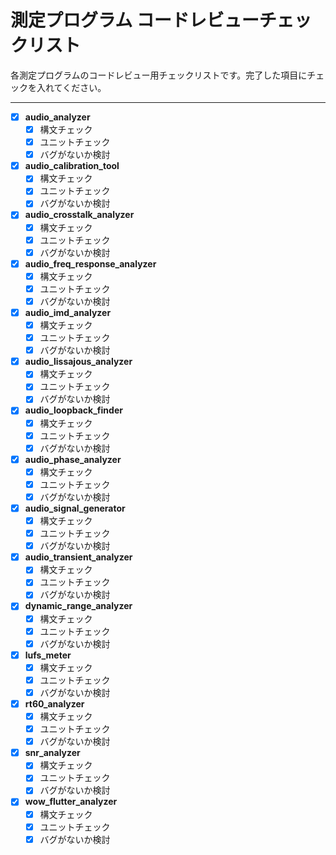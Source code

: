 # 測定プログラム コードレビューチェックリスト

各測定プログラムのコードレビュー用チェックリストです。完了した項目にチェックを入れてください。

---

- [x] **audio_analyzer**
  - [x] 構文チェック
  - [x] ユニットチェック
  - [x] バグがないか検討

- [x] **audio_calibration_tool**
  - [x] 構文チェック
  - [x] ユニットチェック
  - [x] バグがないか検討

- [x] **audio_crosstalk_analyzer**
  - [x] 構文チェック
  - [x] ユニットチェック
  - [x] バグがないか検討

- [x] **audio_freq_response_analyzer**
  - [x] 構文チェック
  - [x] ユニットチェック
  - [x] バグがないか検討

- [x] **audio_imd_analyzer**
  - [x] 構文チェック
  - [x] ユニットチェック
  - [x] バグがないか検討

- [x] **audio_lissajous_analyzer**
  - [x] 構文チェック
  - [x] ユニットチェック
  - [x] バグがないか検討

- [x] **audio_loopback_finder**
  - [x] 構文チェック
  - [x] ユニットチェック
  - [x] バグがないか検討

- [x] **audio_phase_analyzer**
  - [x] 構文チェック
  - [x] ユニットチェック
  - [x] バグがないか検討

- [x] **audio_signal_generator**
  - [x] 構文チェック
  - [x] ユニットチェック
  - [x] バグがないか検討

- [x] **audio_transient_analyzer**
  - [x] 構文チェック
  - [x] ユニットチェック
  - [x] バグがないか検討

- [x] **dynamic_range_analyzer**
  - [x] 構文チェック
  - [x] ユニットチェック
  - [x] バグがないか検討

- [x] **lufs_meter**
  - [x] 構文チェック
  - [x] ユニットチェック
  - [x] バグがないか検討

- [x] **rt60_analyzer**
  - [x] 構文チェック
  - [x] ユニットチェック
  - [x] バグがないか検討

- [x] **snr_analyzer**
  - [x] 構文チェック
  - [x] ユニットチェック
  - [x] バグがないか検討

- [x] **wow_flutter_analyzer**
  - [x] 構文チェック
  - [x] ユニットチェック
  - [x] バグがないか検討
